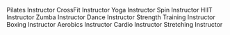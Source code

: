 Pilates Instructor
CrossFit Instructor
Yoga Instructor
Spin Instructor
HIIT Instructor
Zumba Instructor
Dance Instructor
Strength Training Instructor
Boxing Instructor
Aerobics Instructor
Cardio Instructor
Stretching Instructor